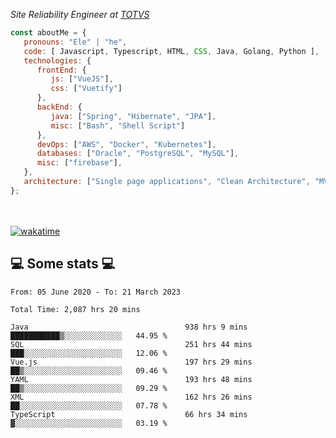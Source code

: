 <p><em>Site Reliability Engineer at <a href="https://www.totvs.com/">TOTVS</a></br>
</em></p>


```javascript
const aboutMe = {
   pronouns: "Ele" | "he",
   code: [ Javascript, Typescript, HTML, CSS, Java, Golang, Python ],
   technologies: {
      frontEnd: {
         js: ["VueJS"],
         css: ["Vuetify"]
      },
      backEnd: {
         java: ["Spring", "Hibernate", "JPA"],
         misc: ["Bash", "Shell Script"]
      },
      devOps: ["AWS", "Docker", "Kubernetes"],
      databases: ["Oracle", "PostgreSQL", "MySQL"],
      misc: ["firebase"],
   },
   architecture: ["Single page applications", "Clean Architecture", "MVC", "Microservices"],
};
```
</br></br>
[![wakatime](https://wakatime.com/badge/user/a3a8ed06-d304-4d6b-bc86-4adc418cdea7.svg)](https://wakatime.com/@a3a8ed06-d304-4d6b-bc86-4adc418cdea7)
<h2>💻 Some stats 💻</h2>

<!--START_SECTION:waka-->

```text
From: 05 June 2020 - To: 21 March 2023

Total Time: 2,087 hrs 20 mins

Java                                   938 hrs 9 mins  ███████████▒░░░░░░░░░░░░░   44.95 %
SQL                                    251 hrs 44 mins ███░░░░░░░░░░░░░░░░░░░░░░   12.06 %
Vue.js                                 197 hrs 29 mins ██▒░░░░░░░░░░░░░░░░░░░░░░   09.46 %
YAML                                   193 hrs 48 mins ██▒░░░░░░░░░░░░░░░░░░░░░░   09.29 %
XML                                    162 hrs 26 mins ██░░░░░░░░░░░░░░░░░░░░░░░   07.78 %
TypeScript                             66 hrs 34 mins  ▓░░░░░░░░░░░░░░░░░░░░░░░░   03.19 %
```

<!--END_SECTION:waka-->
